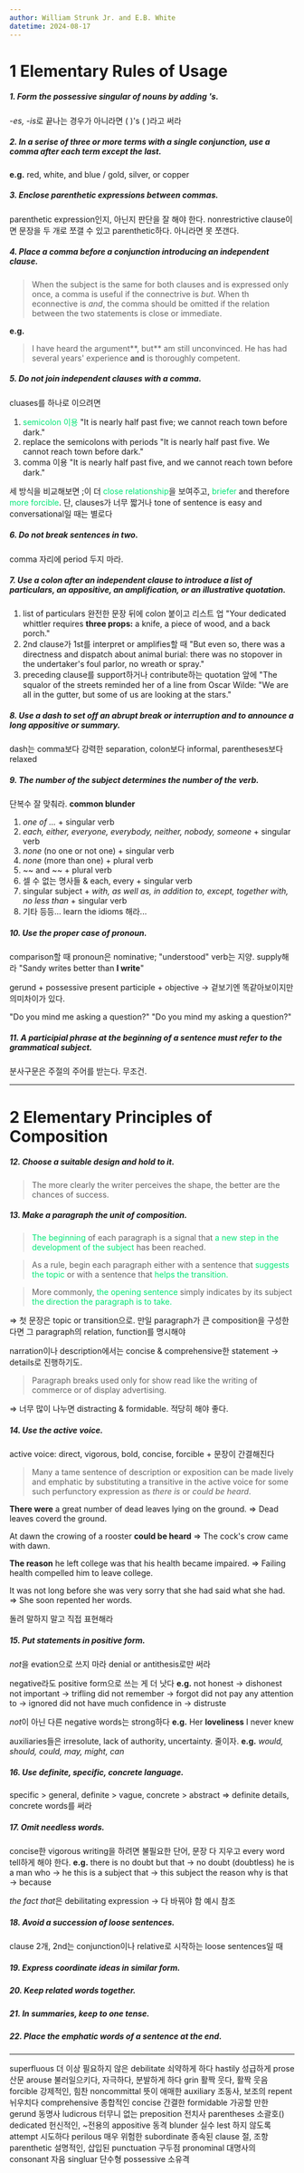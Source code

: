 ```yaml
---
author: William Strunk Jr. and E.B. White
datetime: 2024-08-17
---
```

# 1 Elementary Rules of Usage
##### 1. Form the possessive singular of nouns by adding 's.
*-es, -is*로 끝나는 경우가 아니라면 (       )'s  (  )라고 써라

##### 2. In a serise of three or more terms with a single conjunction, use a comma after each term except the last.
**e.g.** red, white, and blue / gold, silver, or copper

##### 3. Enclose parenthetic expressions between commas.
parenthetic expression인지, 아닌지 판단을 잘 해야 한다.
nonrestrictive clause이면 문장을 두 개로 쪼갤 수 있고 parenthetic하다. 아니라면 못 쪼갠다.

##### 4. Place a comma before a conjunction introducing an independent clause.
> When the subject is the same for both clauses and is expressed only once, a comma is useful if the connectrive is *but*. When th econnective is *and*, the comma should be omitted if the relation between the two statements is close or immediate.

**e.g.**
>    I have heard the argument**, but** am still unconvinced.
>    He has had several years' experience **and** is thoroughly competent.

##### 5. Do not join independent clauses with a comma.
cluases를 하나로 이으려면
1) <font color="#00e676">semicolon 이용</font>
   "It is nearly half past five; we cannot reach town before dark."
2) replace the semicolons with periods
   "It is nearly half past five. We cannot reach town before dark."
3) comma 이용
   "It is nearly half past five, and we cannot reach town before dark."

세 방식을 비교해보면 ;이 더 <font color="#00e676">close relationship</font>을 보여주고, <font color="#00e676">briefer</font> and therefore <font color="#00e676">more forcible</font>. 단, clauses가 너무 짧거나 tone of sentence is easy and conversational일 때는 별로다

##### 6. Do not break sentences in two.
comma 자리에 period 두지 마라. 

##### 7. Use a colon after an independent clause to introduce a list of particulars, an appositive, an amplification, or an illustrative quotation.
1) list of particulars
   완전한 문장 뒤에 colon 붙이고 리스트 업
   "Your dedicated whittler requires **three props:** a knife, a piece of wood, and a back porch."
2) 2nd clause가 1st를 interpret or amplifies할 때
   "But even so, there was a directness and dispatch about animal burial: there was no stopover in the undertaker's foul parlor, no wreath or spray."
3) preceding clause를 support하거나 contribute하는 quotation 앞에
   "The squalor of the streets reminded her of a line from Oscar Wilde: "We are all in the gutter, but some of us are looking at the stars."

##### 8. Use a dash to set off an abrupt break or interruption and to announce a long appositive or summary.
dash는 comma보다 강력한 separation, colon보다 informal, parentheses보다 relaxed

##### 9. The number of the subject determines the number of the verb.
단복수 잘 맞춰라.
**common blunder**
1) *one of ...* + singular verb
2) *each, either, everyone, everybody, neither, nobody, someone* + singular verb
3) *none* (no one or not one) + singular verb
4) *none* (more than one) + plural verb
5) ~~ and ~~ + plural verb
6) 셀 수 없는 명사들 & each, every + singular verb
7) singular subject + *with, as well as, in addition to, except, together with, no less than*  + singular verb
8) 기타 등등... learn the idioms 해라...

##### 10. Use the proper case of pronoun.
comparison할 때 pronoun은 nominative; "understood" verb는 지양. supply해라
"Sandy writes better than **I write**"

gerund + possessive
present participle + objective
$\rightarrow$ 겉보기엔 똑같아보이지만 의미차이가 있다. 

"Do you mind me asking a question?"
"Do you mind my asking a question?"

##### 11. A participial phrase at the beginning of a sentence must refer to the grammatical subject.
분사구문은 주절의 주어를 받는다. 무조건.

---
# 2 Elementary Principles of Composition
##### 12. Choose a suitable design and hold to it.
> The more clearly the writer perceives the shape, the better are the chances of success.

##### 13. Make a paragraph the unit of composition.
> <font color="#00e676">The beginning</font> of each paragraph is a signal that <font color="#00e676">a new step in the development of the subject</font> has been reached.

> As a rule, begin each paragraph either with a sentence that <font color="#00e676">suggests the topic</font> or with a sentence that <font color="#00e676">helps the transition.</font>

> More commonly, <font color="#00e676">the opening sentence</font> simply indicates by its subject <font color="#00e676">the direction the paragraph is to take.</font>

$\Rightarrow$ 첫 문장은 topic or transition으로. 
만일 paragraph가 큰 composition을 구성한다면 그 paragraph의 relation, function를 명시해야

narration이나 description에서는 concise & comprehensive한 statement $\rightarrow$ details로 진행하기도.

> Paragraph breaks used only for show read like the writing of commerce or of display advertising.

$\Rightarrow$ 너무 많이 나누면 distracting & formidable. 적당히 해야 좋다.

##### 14. Use the active voice.
active voice: direct, vigorous, bold, concise, forcible
\+ 문장이 간결해진다

> Many a tame sentence of description or exposition can be made lively and emphatic by substituting a transitive in the active voice for some such perfunctory expression as *there is* or *could be heard*.

**There were** a great number of dead leaves lying on the ground.
$\Rightarrow$ Dead leaves coverd the ground.

At dawn the crowing of a rooster **could be heard**
$\Rightarrow$ The cock's crow came with dawn.

**The reason** he left college was that his health became impaired.
$\Rightarrow$ Failing health compelled him to leave college.

It was not long before she was very sorry that she had said what she had.
$\Rightarrow$ She soon repented her words.

돌려 말하지 말고 직접 표현해라

##### 15. Put statements in positive form.
*not*을 evation으로 쓰지 마라
denial or antithesis로만 써라

negative라도 positive form으로 쓰는 게 더 낫다
**e.g.**
not honest $\rightarrow$ dishonest
not important $\rightarrow$ trifling
did not remember $\rightarrow$ forgot
did not pay any attention to $\rightarrow$ ignored
did not have much confidence in $\rightarrow$ distruste

*not*이 아닌 다른 negative words는 strong하다
**e.g.** Her **loveliness** I never knew

auxiliaries들은 irresolute, lack of authority, uncertainty. 줄이자.
**e.g.** *would, should, could, may, might, can*

##### 16. Use definite, specific, concrete language.
specific > general, definite > vague, concrete > abstract
$\Rightarrow$ definite details, concrete words를 써라

##### 17. Omit needless words.
concise한 vigorous writing을 하려면 불필요한 단어, 문장 다 지우고 every word tell하게 해야 한다.
**e.g.**
there is no doubt but that $\rightarrow$ no doubt (doubtless)
he is a man who $\rightarrow$ he
this is a subject that $\rightarrow$ this subject
the reason why is that $\rightarrow$ because

*the fact that*은 debilitating expression $\rightarrow$ 다 바꿔야 함
예시 참조

##### 18. Avoid a succession of loose sentences.
clause 2개, 2nd는 conjunction이나 relative로 시작하는 loose sentences일 때


##### 19. Express coordinate ideas in similar form.

##### 20. Keep related words together.

##### 21. In summaries, keep to one tense.

##### 22. Place the emphatic words of a sentence at the end.

---
superfluous 더 이상 필요하지 않은
debilitate 쇠약하게 하다
hastily 성급하게
prose 산문
arouse 불러일으키다, 자극하다, 분발하게 하다
grin 활짝 웃다, 활짝 웃음
forcible 강제적인, 힘찬
noncommittal 뜻이 애매한
auxiliary 조동사, 보조의
repent 뉘우치다
comprehensive 종합적인
concise 간결한
formidable 가공할 만한
gerund  동명사
ludicrous 터무니 없는
preposition 전치사
parentheses 소괄호()
dedicated 헌신적인, ~전용의
appositive 동격
blunder 실수
lest 하지 않도록
attempt 시도하다
perilous 매우 위험한
subordinate 종속된
clause 절, 조항
parenthetic 설명적인, 삽입된
punctuation 구두점
pronominal 대명사의
consonant 자음
singluar 단수형
possessive 소유격